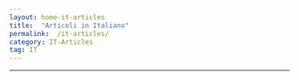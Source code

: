 ```yaml
---
layout: home-it-articles
title:  "Articoli in Italiano"
permalink:  /it-articles/
category: IT-Articles
tag: IT
---
```

  <hr />
